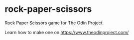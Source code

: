 # rock-paper-scissors

Rock Paper Scissors game for The Odin Project.

Learn how to make one on https://www.theodinproject.com/